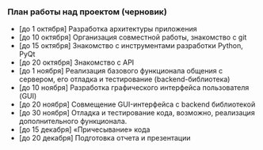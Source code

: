 ### План работы над проектом (черновик)

* [до 1 октября] Разработка архитектуры приложения
* [до 10 октября] Организация совместной работы, знакомство с git
* [до 15 октября] Знакомство с инструментами разработки Python, PyQt
* [до 20 октября] Знакомство с API
* [до 1 ноября] Реализация базового функционала общения с сервером, его отладка и тестирование (backend-библиотека)
* [до 10 ноября] Разработка графического интерфейса пользователя (GUI)
* [до 20 ноября] Совмещение GUI-интерфейса с backend библиотекой
* [до 30 ноября] Отладка и тестирование кода, возможно, реализация дополнительного функционала.
* [до 15 декабря] «Причесывание» кода
* [до 20 декабря] Подготовка отчета и презентации

